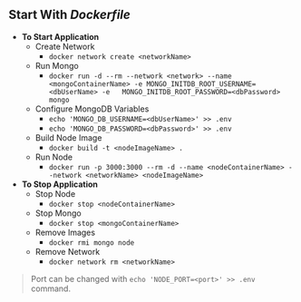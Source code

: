 ## Start With ***Dockerfile***

- **To Start Application**
  - Create Network
    - `docker network create <networkName>`
  - Run Mongo
    - `docker run -d --rm --network <network> --name <mongoContainerName> -e MONGO_INITDB_ROOT_USERNAME=<dbUserName> -e   MONGO_INITDB_ROOT_PASSWORD=<dbPassword> mongo`
  - Configure MongoDB Variables
    - `echo 'MONGO_DB_USERNAME=<dbUserName>' >> .env`
    - `echo 'MONGO_DB_PASSWORD=<dbPassword>' >> .env`
  - Build Node Image
    - `docker build -t <nodeImageName> .`
  - Run Node
    - `docker run -p 3000:3000 --rm -d --name <nodeContainerName> --network <networkName> <nodeImageName>`
- **To Stop Application**
  - Stop Node
    - `docker stop <nodeContainerName>`
  - Stop Mongo
    - `docker stop <mongoContainerName>`
  - Remove Images
    - `docker rmi mongo node`
  - Remove Network
    - `docker network rm <networkName>`

> Port can be changed with `echo 'NODE_PORT=<port>' >> .env` command.